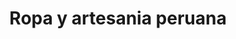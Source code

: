---
title: "Ropa y artesania peruana"
url: /cercado-de-lima/ropa-y-artesania-peruana-calle-ancash-2/
shop: ropa
---